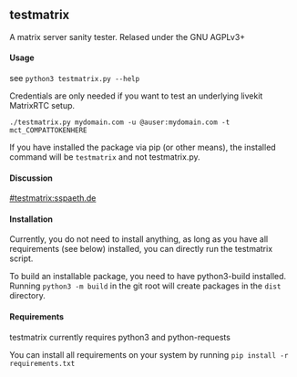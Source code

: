 ## testmatrix

A matrix server sanity tester. Relased under the GNU AGPLv3+

#### Usage

see `python3 testmatrix.py --help`

Credentials are only needed if you want to test an underlying livekit
MatrixRTC setup.

`./testmatrix.py mydomain.com -u @auser:mydomain.com -t mct_COMPATTOKENHERE`

If you have installed the package via pip (or other means), the
installed command will be `testmatrix` and not testmatrix.py.

#### Discussion

[#testmatrix:sspaeth.de](https://matrix.to/#/#testmatrix:sspaeth.de)

#### Installation

Currently, you do not need to install anything, as long as you have all
requirements (see below) installed, you can directly run the testmatrix
script.

To build an installable package, you need to have python3-build
installed. Running `python3 -m build` in the git root will create
packages in the `dist` directory.

#### Requirements

testmatrix currently requires python3 and python-requests

You can install all requirements on your system by running
`pip install -r requirements.txt`


